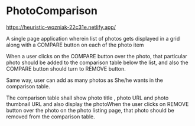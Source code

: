 # PhotoComparison

https://heuristic-wozniak-22c31e.netlify.app/

A single page application wherein list of photos gets displayed in a grid along with a COMPARE button on  each of the photo item

When a user clicks on the COMPARE button over the photo, that particular photo should be added to the comparison table below the list, and also the COMPARE button should turn to REMOVE button.

Same way, user can add as many photos as She/he wants in the comparison table.

The comparison table shall show photo title , photo URL and photo thumbnail URL and also display the photoWhen the user clicks on REMOVE button over the photo on the photo listing page, that photo should be removed from the comparison table.
